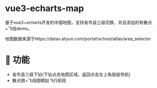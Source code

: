 # vue3-echarts-map

基于vue3+echarts开发的中国地图，支持省市县三级切换，并且添加的有散点+飞线demo。

地图数据来源于https://datav.aliyun.com/portal/school/atlas/area_selector

# 🚀 功能

- 省市县三级下钻(下钻点击地图区域，返回点击左上角层级导航)
- 散点图+飞线图模拟飞行航班